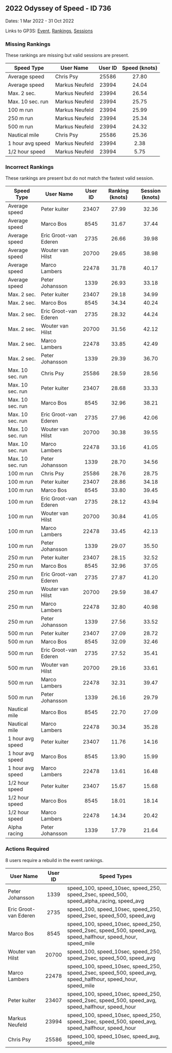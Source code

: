 ## 2022 Odyssey of Speed - ID 736

Dates: 1 Mar 2022 - 31 Oct 2022

Links to GP3S: [Event](https://www.gps-speedsurfing.com/default.aspx?mnu=event&val=736), [Rankings](https://www.gps-speedsurfing.com/default.aspx?mnu=eventranking&val=736), [Sessions](https://www.gps-speedsurfing.com/default.aspx?mnu=eventsessions&val=736)

### Missing Rankings

These rankings are missing but valid sessions are present.

| Speed Type | User Name | User ID | Speed (knots) |
| ---------- | --------- | :-----: | :-----------: |
| Average speed | Chris Psy | 25586 | 27.80 |
| Average speed | Markus Neufeld | 23994 | 24.04 |
| Max. 2 sec. | Markus Neufeld | 23994 | 26.54 |
| Max. 10 sec. run | Markus Neufeld | 23994 | 25.75 |
| 100 m run | Markus Neufeld | 23994 | 25.99 |
| 250 m run | Markus Neufeld | 23994 | 25.34 |
| 500 m run | Markus Neufeld | 23994 | 24.32 |
| Nautical mile | Chris Psy | 25586 | 25.36 |
| 1 hour avg speed | Markus Neufeld | 23994 | 2.38 |
| 1/2 hour speed | Markus Neufeld | 23994 | 5.75 |

### Incorrect Rankings

These rankings are present but do not match the fastest valid session.

| Speed Type | User Name | User ID | Ranking (knots) | Session (knots) |
| ---------- | --------- | :-----: | :-------------: | :-------------: |
| Average speed | Peter kuiter | 23407 | 27.99 | 32.36 |
| Average speed | Marco Bos | 8545 | 31.67 | 37.44 |
| Average speed | Eric Groot-van Ederen | 2735 | 26.66 | 39.98 |
| Average speed | Wouter van Hilst | 20700 | 29.65 | 38.98 |
| Average speed | Marco Lambers | 22478 | 31.78 | 40.17 |
| Average speed | Peter Johansson | 1339 | 26.93 | 33.18 |
| Max. 2 sec. | Peter kuiter | 23407 | 29.18 | 34.99 |
| Max. 2 sec. | Marco Bos | 8545 | 34.34 | 40.24 |
| Max. 2 sec. | Eric Groot-van Ederen | 2735 | 28.32 | 44.24 |
| Max. 2 sec. | Wouter van Hilst | 20700 | 31.56 | 42.12 |
| Max. 2 sec. | Marco Lambers | 22478 | 33.85 | 42.49 |
| Max. 2 sec. | Peter Johansson | 1339 | 29.39 | 36.70 |
| Max. 10 sec. run | Chris Psy | 25586 | 28.59 | 28.56 |
| Max. 10 sec. run | Peter kuiter | 23407 | 28.68 | 33.33 |
| Max. 10 sec. run | Marco Bos | 8545 | 32.96 | 38.21 |
| Max. 10 sec. run | Eric Groot-van Ederen | 2735 | 27.96 | 42.06 |
| Max. 10 sec. run | Wouter van Hilst | 20700 | 30.38 | 39.55 |
| Max. 10 sec. run | Marco Lambers | 22478 | 33.16 | 41.05 |
| Max. 10 sec. run | Peter Johansson | 1339 | 28.70 | 34.56 |
| 100 m run | Chris Psy | 25586 | 28.76 | 28.75 |
| 100 m run | Peter kuiter | 23407 | 28.86 | 34.18 |
| 100 m run | Marco Bos | 8545 | 33.80 | 39.45 |
| 100 m run | Eric Groot-van Ederen | 2735 | 28.12 | 43.94 |
| 100 m run | Wouter van Hilst | 20700 | 30.84 | 41.05 |
| 100 m run | Marco Lambers | 22478 | 33.45 | 42.13 |
| 100 m run | Peter Johansson | 1339 | 29.07 | 35.50 |
| 250 m run | Peter kuiter | 23407 | 28.15 | 32.52 |
| 250 m run | Marco Bos | 8545 | 32.96 | 37.05 |
| 250 m run | Eric Groot-van Ederen | 2735 | 27.87 | 41.20 |
| 250 m run | Wouter van Hilst | 20700 | 29.59 | 38.47 |
| 250 m run | Marco Lambers | 22478 | 32.80 | 40.98 |
| 250 m run | Peter Johansson | 1339 | 27.56 | 33.52 |
| 500 m run | Peter kuiter | 23407 | 27.09 | 28.72 |
| 500 m run | Marco Bos | 8545 | 32.09 | 32.46 |
| 500 m run | Eric Groot-van Ederen | 2735 | 27.52 | 35.41 |
| 500 m run | Wouter van Hilst | 20700 | 29.16 | 33.61 |
| 500 m run | Marco Lambers | 22478 | 32.31 | 39.47 |
| 500 m run | Peter Johansson | 1339 | 26.16 | 29.79 |
| Nautical mile | Marco Bos | 8545 | 22.70 | 27.09 |
| Nautical mile | Marco Lambers | 22478 | 30.34 | 35.28 |
| 1 hour avg speed | Peter kuiter | 23407 | 11.76 | 14.16 |
| 1 hour avg speed | Marco Bos | 8545 | 13.90 | 15.99 |
| 1 hour avg speed | Marco Lambers | 22478 | 13.61 | 16.48 |
| 1/2 hour speed | Peter kuiter | 23407 | 15.67 | 15.68 |
| 1/2 hour speed | Marco Bos | 8545 | 18.01 | 18.14 |
| 1/2 hour speed | Marco Lambers | 22478 | 14.34 | 20.42 |
| Alpha racing | Peter Johansson | 1339 | 17.79 | 21.64 |

### Actions Required

8 users require a rebuild in the event rankings.

| User Name | User ID | Speed Types |
| --------- | :-----: | ----------- |
| Peter Johansson | 1339 | speed_100, speed_10sec, speed_250, speed_2sec, speed_500, speed_alpha_racing, speed_avg |
| Eric Groot-van Ederen | 2735 | speed_100, speed_10sec, speed_250, speed_2sec, speed_500, speed_avg |
| Marco Bos | 8545 | speed_100, speed_10sec, speed_250, speed_2sec, speed_500, speed_avg, speed_halfhour, speed_hour, speed_mile |
| Wouter van Hilst | 20700 | speed_100, speed_10sec, speed_250, speed_2sec, speed_500, speed_avg |
| Marco Lambers | 22478 | speed_100, speed_10sec, speed_250, speed_2sec, speed_500, speed_avg, speed_halfhour, speed_hour, speed_mile |
| Peter kuiter | 23407 | speed_100, speed_10sec, speed_250, speed_2sec, speed_500, speed_avg, speed_halfhour, speed_hour |
| Markus Neufeld | 23994 | speed_100, speed_10sec, speed_250, speed_2sec, speed_500, speed_avg, speed_halfhour, speed_hour |
| Chris Psy | 25586 | speed_100, speed_10sec, speed_avg, speed_mile |
